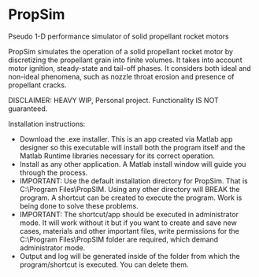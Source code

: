 # PropSim
Pseudo 1-D performance simulator of solid propellant rocket motors

PropSim simulates the operation of a solid propellant rocket motor by discretizing the propellant grain into finite volumes. It takes into account motor ignition, steady-state and tail-off phases. It considers both ideal and non-ideal phenomena, such as nozzle throat erosion and presence of propellant cracks.

DISCLAIMER: HEAVY WIP, Personal project. Functionality IS NOT guaranteed.

Installation instructions:
- Download the .exe installer. This is an app created via Matlab app designer so this executable will install both the program itself and the Matlab Runtime libraries necessary for its correct operation.
- Install as any other application. A Matlab install window will guide you through the process.
- IMPORTANT: Use the default installation directory for PropSim. That is C:\Program Files\PropSIM. Using any other directory will BREAK the program. A shortcut can be created to execute the program. Work is being done to solve these problems.
- IMPORTANT: The shortcut/app should be executed in administrator mode. It will work without it but if you want to create and save new cases, materials and other important files, write permissions for the C:\Program Files\PropSIM folder are required, which demand administrator mode.
- Output and log will be generated inside of the folder from which the program/shortcut is executed. You can delete them.
